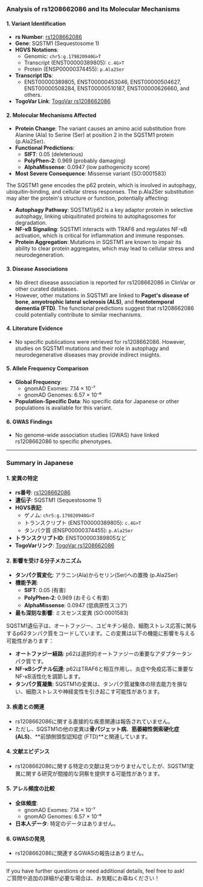 ### Analysis of rs1208662086 and Its Molecular Mechanisms

#### 1. **Variant Identification**
   - **rs Number**: [rs1208662086](https://identifiers.org/dbsnp/rs1208662086)
   - **Gene**: SQSTM1 (Sequestosome 1)
   - **HGVS Notations**:
     - Genomic: `chr5:g.179820940G>T`
     - Transcript (ENST00000389805): `c.4G>T`
     - Protein (ENSP00000374455): `p.Ala2Ser`
   - **Transcript IDs**:
     - ENST00000389805, ENST00000453046, ENST00000504627, ENST00000508284, ENST00000510187, ENST00000626660, and others.
   - **TogoVar Link**: [TogoVar rs1208662086](https://togovar.org/variant/5-179820940-G-T)

#### 2. **Molecular Mechanisms Affected**
   - **Protein Change**: The variant causes an amino acid substitution from Alanine (Ala) to Serine (Ser) at position 2 in the SQSTM1 protein (p.Ala2Ser).
   - **Functional Predictions**:
     - **SIFT**: 0.05 (deleterious)
     - **PolyPhen-2**: 0.969 (probably damaging)
     - **AlphaMissense**: 0.0947 (low pathogenicity score)
   - **Most Severe Consequence**: Missense variant (SO:0001583)

   The SQSTM1 gene encodes the p62 protein, which is involved in autophagy, ubiquitin-binding, and cellular stress responses. The p.Ala2Ser substitution may alter the protein's structure or function, potentially affecting:
   - **Autophagy Pathway**: SQSTM1/p62 is a key adaptor protein in selective autophagy, linking ubiquitinated proteins to autophagosomes for degradation.
   - **NF-κB Signaling**: SQSTM1 interacts with TRAF6 and regulates NF-κB activation, which is critical for inflammation and immune responses.
   - **Protein Aggregation**: Mutations in SQSTM1 are known to impair its ability to clear protein aggregates, which may lead to cellular stress and neurodegeneration.

#### 3. **Disease Associations**
   - No direct disease association is reported for rs1208662086 in ClinVar or other curated databases.
   - However, other mutations in SQSTM1 are linked to **Paget's disease of bone**, **amyotrophic lateral sclerosis (ALS)**, and **frontotemporal dementia (FTD)**. The functional predictions suggest that rs1208662086 could potentially contribute to similar mechanisms.

#### 4. **Literature Evidence**
   - No specific publications were retrieved for rs1208662086. However, studies on SQSTM1 mutations and their role in autophagy and neurodegenerative diseases may provide indirect insights.

#### 5. **Allele Frequency Comparison**
   - **Global Frequency**:
     - gnomAD Exomes: 7.14 × 10⁻⁷
     - gnomAD Genomes: 6.57 × 10⁻⁶
   - **Population-Specific Data**: No specific data for Japanese or other populations is available for this variant.

#### 6. **GWAS Findings**
   - No genome-wide association studies (GWAS) have linked rs1208662086 to specific phenotypes.

---

### Summary in Japanese

#### 1. **変異の特定**
   - **rs番号**: [rs1208662086](https://identifiers.org/dbsnp/rs1208662086)
   - **遺伝子**: SQSTM1 (Sequestosome 1)
   - **HGVS表記**:
     - ゲノム: `chr5:g.179820940G>T`
     - トランスクリプト (ENST00000389805): `c.4G>T`
     - タンパク質 (ENSP00000374455): `p.Ala2Ser`
   - **トランスクリプトID**: ENST00000389805など
   - **TogoVarリンク**: [TogoVar rs1208662086](https://togovar.org/variant/5-179820940-G-T)

#### 2. **影響を受ける分子メカニズム**
   - **タンパク質変化**: アラニン(Ala)からセリン(Ser)への置換 (p.Ala2Ser)
   - **機能予測**:
     - **SIFT**: 0.05 (有害)
     - **PolyPhen-2**: 0.969 (おそらく有害)
     - **AlphaMissense**: 0.0947 (低病原性スコア)
   - **最も深刻な影響**: ミスセンス変異 (SO:0001583)

   SQSTM1遺伝子は、オートファジー、ユビキチン結合、細胞ストレス応答に関与するp62タンパク質をコードしています。この変異は以下の機能に影響を与える可能性があります：
   - **オートファジー経路**: p62は選択的オートファジーの重要なアダプタータンパク質です。
   - **NF-κBシグナル伝達**: p62はTRAF6と相互作用し、炎症や免疫応答に重要なNF-κB活性化を調節します。
   - **タンパク質凝集**: SQSTM1の変異は、タンパク質凝集体の除去能力を損ない、細胞ストレスや神経変性を引き起こす可能性があります。

#### 3. **疾患との関連**
   - rs1208662086に関する直接的な疾患関連は報告されていません。
   - ただし、SQSTM1の他の変異は**骨パジェット病**、**筋萎縮性側索硬化症 (ALS)**、**前頭側頭型認知症 (FTD)**と関連しています。

#### 4. **文献エビデンス**
   - rs1208662086に関する特定の文献は見つかりませんでしたが、SQSTM1変異に関する研究が間接的な洞察を提供する可能性があります。

#### 5. **アレル頻度の比較**
   - **全体頻度**:
     - gnomAD Exomes: 7.14 × 10⁻⁷
     - gnomAD Genomes: 6.57 × 10⁻⁶
   - **日本人データ**: 特定のデータはありません。

#### 6. **GWASの発見**
   - rs1208662086に関連するGWASの報告はありません。

---

If you have further questions or need additional details, feel free to ask!  
ご質問や追加の詳細が必要な場合は、お気軽にお尋ねください！